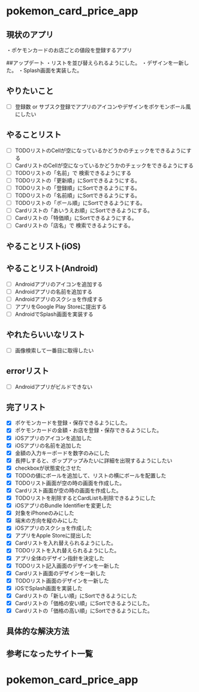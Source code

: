 # pokemon_card_price_app

## 現状のアプリ  
・ポケモンカードのお店ごとの値段を登録するアプリ  

##アップデート
・リストを並び替えられるようにした。
・デザインを一新した。
・Splash画面を実装した。


## やりたいこと
- [ ] 登録数 or サブスク登録でアプリのアイコンやデザインをポケモンボール風にしたい

## やることリスト
- [ ] TODOリストのCellが空になっているかどうかのチェックをできるようにする
- [ ] CardリストのCellが空になっているかどうかのチェックをできるようにする
- [ ] TODOリストの「名前」で 検索できるようにする
- [ ] TODOリストの「更新順」にSortできるようにする。
- [ ] TODOリストの「登録順」にSortできるようにする。
- [ ] TODOリストの「名前順」にSortできるようにする。
- [ ] TODOリストの「ボール順」にSortできるようにする。
- [ ] Cardリストの「あいうえお順」にSortできるようにする。
- [ ] Cardリストの「特価順」にSortできるようにする。
- [ ] Cardリストの「店名」で 検索できるようにする。

## やることリスト(iOS)

## やることリスト(Android)
- [ ] Androidアプリのアイコンを追加する
- [ ] Androidアプリの名前を追加する
- [ ] Androidアプリのスクショを作成する
- [ ] アプリをGoogle Play Storeに提出する
- [ ] AndroidでSplash画面を実装する

## やれたらいいなリスト
- [ ] 画像検索して一番目に取得したい

## errorリスト
- [ ] Androidアプリがビルドできない

## 完了リスト
- [x] ポケモンカードを登録・保存できるようにした。
- [x] ポケモンカードの金額・お店を登録・保存できるようにした。
- [x] iOSアプリのアイコンを追加した
- [x] iOSアプリの名前を追加した
- [x] 金額の入力キーボードを数字のみにした
- [x] 長押しすると、ポップアップみたいに詳細を出現するようにしたい
- [x] checkboxが状態変化させた
- [x] TODOの値にボールを追加して、リストの横にボールを配置した
- [x] TODOリスト画面が空の時の画面を作成した。
- [x] Cardリスト画面が空の時の画面を作成した。
- [x] TODOリストを削除するとCardListも削除できるようにした
- [x] iOSアプリのBundle Identifierを変更した
- [x] 対象をiPhoneのみにした
- [x] 端末の方向を縦のみにした
- [x] iOSアプリのスクショを作成した
- [x] アプリをApple Storeに提出した
- [x] Cardリストを入れ替えられるようにした。
- [x] TODOリストを入れ替えられるようにした。
- [x] アプリ全体のデザイン指針を決定した
- [x] TODOリスト記入画面のデザインを一新した
- [x] Cardリスト画面のデザインを一新した
- [x] TODOリスト画面のデザインを一新した
- [x] iOSでSplash画面を実装した
- [x] Cardリストの「新しい順」にSortできるようにした
- [x] Cardリストの「価格の安い順」にSortできるようにした。
- [x] Cardリストの「価格の高い順」にSortできるようにした。

## 具体的な解決方法

## 参考になったサイト一覧

# pokemon_card_price_app

